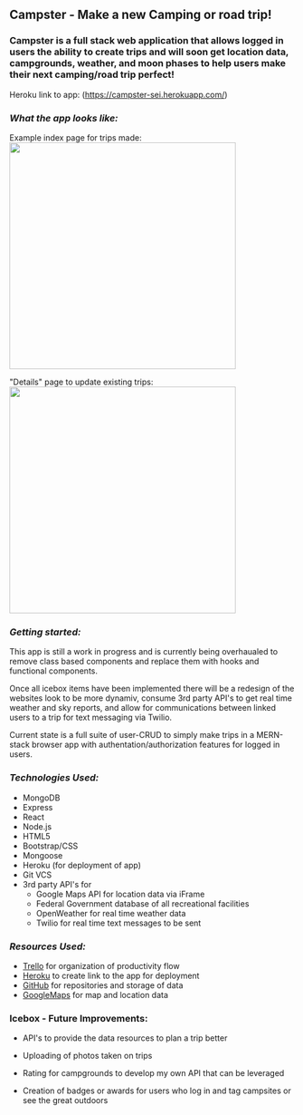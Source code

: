 ## Campster - Make a new Camping or road trip!


### Campster is a full stack web application that allows logged in users the ability to create trips and will soon get location data, campgrounds, weather, and moon phases to help users make their next camping/road trip perfect!

Heroku link to app: (https://campster-sei.herokuapp.com/)

### _What the app looks like:_

Example index page for trips made:
<img src="https://i.imgur.com/JESBYsO.png" width="400">

"Details" page to update existing trips:
<img src="https://i.imgur.com/oqwIFm5.png" width="400">

### _Getting started:_

This app is still a work in progress and is currently being overhaualed to remove class based components and replace them with hooks and functional components.

Once all icebox items have been implemented there will be a redesign of the websites look to be more dynamiv, consume 3rd party API's to get real time weather and sky reports, and allow for communications between linked users to a trip for text messaging via Twilio. 

Current state is a full suite of user-CRUD to simply make trips in a MERN-stack browser app with authentation/authorization features for logged in users. 


### _Technologies Used:_ 

* MongoDB
* Express
* React
* Node.js
* HTML5
* Bootstrap/CSS
* Mongoose 
* Heroku (for deployment of app)
* Git VCS
* 3rd party API's for 
    * Google Maps API for location data via iFrame
    * Federal Government database of all recreational facilities
    * OpenWeather for real time weather data
    * Twilio for real time text messages to be sent


### _Resources Used:_

* [Trello](https://trello.com/b/ADwPwWbO/campster) for organization of productivity flow
* [Heroku](https://campster-sei.herokuapp.com/) to create link to the app for deployment
* [GitHub](https://github.com/WomackCodes/campster) for repositories and storage of data
* [GoogleMaps](https://cloud.google.com/maps-platform/maps) for map and location data

### Icebox - Future Improvements: 

* API's to provide the data resources to plan a trip better

* Uploading of photos taken on trips 

* Rating for campgrounds to develop my own API that can be leveraged

* Creation of badges or awards for users who log in and tag campsites or see the great outdoors